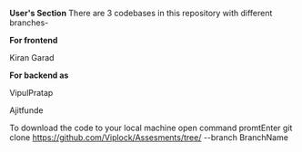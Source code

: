 

**User's Section**
There are 3 codebases in this repository with different branches-

**For frontend**

  Kiran Garad
 
**For backend as**


   VipulPratap
  
   Ajitfunde
  
To download the code to your local machine
open command promtEnter git clone https://github.com/Viplock/Assesments/tree/ --branch BranchName 
